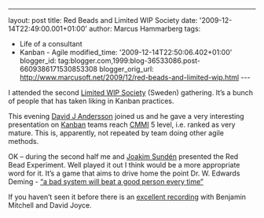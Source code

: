 ---
layout: post
title: Red Beads and Limited WIP Society
date: '2009-12-14T22:49:00.001+01:00'
author: Marcus Hammarberg
tags:
  - Life of a consultant
  - Kanban - Agile
modified_time: '2009-12-14T22:50:06.402+01:00'
blogger_id: tag:blogger.com,1999:blog-36533086.post-6609386171530853308
blogger_orig_url: http://www.marcusoft.net/2009/12/red-beads-and-limited-wip.html ---

I attended the second
<a href="http://www.limitedwipsociety.org/" target="_blank">Limited WIP
Society</a> (Sweden) gathering. It’s a bunch of people that has taken
liking in Kanban practices.

This evening
<a href="http://www.agilemanagement.net" target="_blank">David J
Andersson</a> joined us and he gave a very interesting presentation on
<a href="http://en.wikipedia.org/wiki/Kanban" target="_blank">Kanban</a>
teams reach
<a href="http://en.wikipedia.org/wiki/CMMI" target="_blank">CMMI</a> 5
level, i.e. ranked as very mature. This is, apparently, not repeated by
team doing other agile methods.

OK – during the second half me and
<a href="http://www.joakimsunden.com/" target="_blank">Joakim Sundén</a>
presented the Red Bead Experiment. Well played it out I think would be a
more appropriate word for it. It’s a game that aims to drive home the
point Dr. W. Edwards Deming -
<a href="http://matthrivnak.com/lean-quotes/" target="_blank">“a bad
system will beat a good person every time”</a>

If you haven’t seen it before there is an <a
href="http://skillsmatter.com/podcast/agile-scrum/demings-red-bead-experiment"
target="_blank">excellent recording</a> with Benjamin Mitchell and David
Joyce. 
